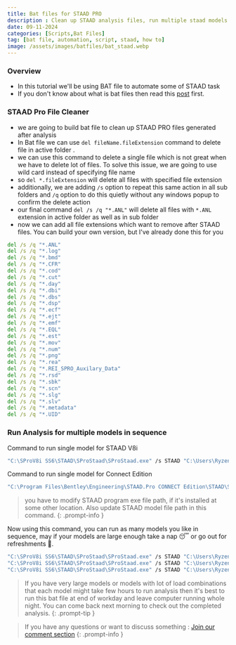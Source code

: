 ```yaml
---
title: Bat files for STAAD PRO
description : Clean up STAAD analysis files, run multiple staad models
date: 09-11-2024
categories: [Scripts,Bat Files]
tag: [bat file, automation, script, staad, how to]
image: /assets/images/batfiles/bat_staad.webp
---
```

### Overview
- In this tutorial we'll be using BAT file to automate some of STAAD task
- If you don't know about what is bat files then read this [post](/posts/bat-files-introduction/) first.

### STAAD Pro File Cleaner
- we are going to build bat file to clean up STAAD PRO files generated after analysis
- In Bat file we can use `del fileName.fileExtension` command to delete file in active folder .
- we can use this command to delete a single file which is not great when we have to delete lot of files. To solve this issue, we are going to use wild card instead of specifying file name
- so `del *.fileExtension` will delete all files with specified file extension
- additionally, we are adding `/s` option to repeat this same action in all sub folders and `/q` option to do this quietly without any windows popup to confirm the delete action
- our final command `del /s /q "*.ANL"` will delete all files with `*.ANL` extension in active folder as well as in sub folder
- now we can add all file extensions which want to remove after STAAD files. You can build your own version, but I've already done this for you
```bat
del /s /q "*.ANL"
del /s /q "*.log"
del /s /q "*.bmd"
del /s /q "*.CFR"
del /s /q "*.cod"
del /s /q "*.cut"
del /s /q "*.day"
del /s /q "*.dbi"
del /s /q "*.dbs"
del /s /q "*.dsp"
del /s /q "*.ecf"
del /s /q "*.ejt"
del /s /q "*.emf"
del /s /q "*.EQL"
del /s /q "*.est"
del /s /q "*.mov"
del /s /q "*.num"
del /s /q "*.png"
del /s /q "*.rea"
del /s /q "*.REI_SPRO_Auxilary_Data"
del /s /q "*.rsd"
del /s /q "*.sbk"
del /s /q "*.scn"
del /s /q "*.slg"
del /s /q "*.slv"
del /s /q "*.metadata"
del /s /q "*.UID"
```

### Run Analysis for multiple models in sequence
Command to run single model for STAAD V8i
```bat
"C:\SProV8i SS6\STAAD\SProStaad\SProStaad.exe" /s STAAD "C:\Users\Ryzen2600x\Desktop\STAADModel\Model.std"
```
Command to run single model for Connect Edition
```bat
"C:\Program Files\Bentley\Engineering\STAAD.Pro CONNECT Edition\STAAD\SProStaad\SProStaad.exe" /s STAAD "C:\Users\Ryzen2600x\Desktop\STAADModel\Model.std"
```
> you have to modify STAAD program exe file path, if it's installed at some other location. Also update STAAD model file path in this command.
{: .prompt-info }

Now using this command, you can run as many models you like in sequence, may if your models are large enough take a nap 😴 or go out for refreshments 🍵. 
```bat
"C:\SProV8i SS6\STAAD\SProStaad\SProStaad.exe" /s STAAD "C:\Users\Ryzen2600x\Desktop\STAADModel\Model1.std"
"C:\SProV8i SS6\STAAD\SProStaad\SProStaad.exe" /s STAAD "C:\Users\Ryzen2600x\Desktop\STAADModel\Model2.std"
"C:\SProV8i SS6\STAAD\SProStaad\SProStaad.exe" /s STAAD "C:\Users\Ryzen2600x\Desktop\STAADModel\Model3.std"
```
> If you have very large models or models with lot of load combinations that each model might take few hours to run analysis then it's best to run this bat file at end of workday and leave computer running whole night. You can come back next morning to check out the completed analysis. 
{: .prompt-tip }

> If you have any questions or want to discuss something : [Join our comment section](https://www.reddit.com/r/NodesAutomations/comments/1iekkst/bat_files_for_staad_pro_nodes_automations/)
{: .prompt-info }
